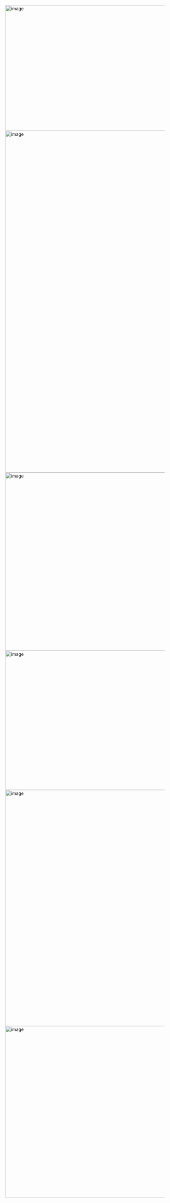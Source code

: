<img width="1473" height="397" alt="image" src="https://github.com/user-attachments/assets/902d65ae-b54d-43c3-b647-8515f1bdf06f" />
<img width="1816" height="1080" alt="image" src="https://github.com/user-attachments/assets/145b2e03-4ad9-4c34-88ab-419b177247c9" />
<img width="1380" height="563" alt="image" src="https://github.com/user-attachments/assets/174e1e28-c38e-48e8-89d7-3576531f0919" />
<img width="1386" height="440" alt="image" src="https://github.com/user-attachments/assets/81a6e049-6492-419d-98b8-e851798769cc" />
<img width="1897" height="746" alt="image" src="https://github.com/user-attachments/assets/df19afc5-8926-477f-b1e0-625cc4145082" />
<img width="1381" height="542" alt="image" src="https://github.com/user-attachments/assets/f9123935-db01-41ca-91de-19955bcc706d" />
